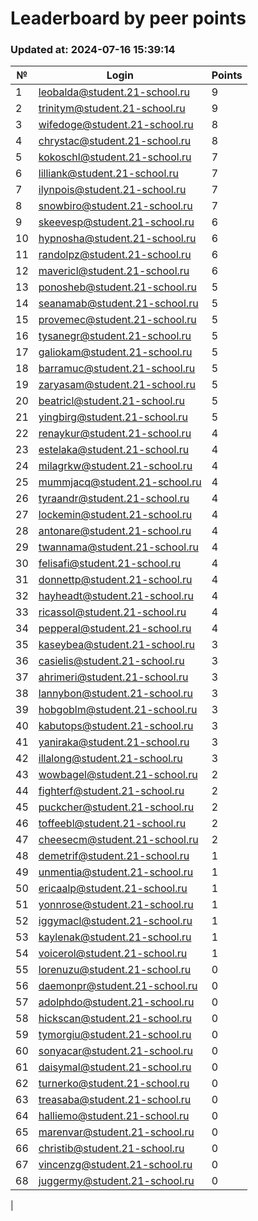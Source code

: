 # Leaderboard by peer points

### Updated at: 2024-07-16 15:39:14

| № | Login | Points |
|---|-------|--------|
|1|leobalda@student.21-school.ru|9|
|2|trinitym@student.21-school.ru|9|
|3|wifedoge@student.21-school.ru|8|
|4|chrystac@student.21-school.ru|8|
|5|kokoschl@student.21-school.ru|7|
|6|lilliank@student.21-school.ru|7|
|7|ilynpois@student.21-school.ru|7|
|8|snowbiro@student.21-school.ru|7|
|9|skeevesp@student.21-school.ru|6|
|10|hypnosha@student.21-school.ru|6|
|11|randolpz@student.21-school.ru|6|
|12|mavericl@student.21-school.ru|6|
|13|ponosheb@student.21-school.ru|5|
|14|seanamab@student.21-school.ru|5|
|15|provemec@student.21-school.ru|5|
|16|tysanegr@student.21-school.ru|5|
|17|galiokam@student.21-school.ru|5|
|18|barramuc@student.21-school.ru|5|
|19|zaryasam@student.21-school.ru|5|
|20|beatricl@student.21-school.ru|5|
|21|yingbirg@student.21-school.ru|5|
|22|renaykur@student.21-school.ru|4|
|23|estelaka@student.21-school.ru|4|
|24|milagrkw@student.21-school.ru|4|
|25|mummjacq@student.21-school.ru|4|
|26|tyraandr@student.21-school.ru|4|
|27|lockemin@student.21-school.ru|4|
|28|antonare@student.21-school.ru|4|
|29|twannama@student.21-school.ru|4|
|30|felisafi@student.21-school.ru|4|
|31|donnettp@student.21-school.ru|4|
|32|hayheadt@student.21-school.ru|4|
|33|ricassol@student.21-school.ru|4|
|34|pepperal@student.21-school.ru|4|
|35|kaseybea@student.21-school.ru|3|
|36|casielis@student.21-school.ru|3|
|37|ahrimeri@student.21-school.ru|3|
|38|lannybon@student.21-school.ru|3|
|39|hobgoblm@student.21-school.ru|3|
|40|kabutops@student.21-school.ru|3|
|41|yaniraka@student.21-school.ru|3|
|42|illalong@student.21-school.ru|3|
|43|wowbagel@student.21-school.ru|2|
|44|fighterf@student.21-school.ru|2|
|45|puckcher@student.21-school.ru|2|
|46|toffeebl@student.21-school.ru|2|
|47|cheesecm@student.21-school.ru|2|
|48|demetrif@student.21-school.ru|1|
|49|unmentia@student.21-school.ru|1|
|50|ericaalp@student.21-school.ru|1|
|51|yonnrose@student.21-school.ru|1|
|52|iggymacl@student.21-school.ru|1|
|53|kaylenak@student.21-school.ru|1|
|54|voicerol@student.21-school.ru|1|
|55|lorenuzu@student.21-school.ru|0|
|56|daemonpr@student.21-school.ru|0|
|57|adolphdo@student.21-school.ru|0|
|58|hickscan@student.21-school.ru|0|
|59|tymorgiu@student.21-school.ru|0|
|60|sonyacar@student.21-school.ru|0|
|61|daisymal@student.21-school.ru|0|
|62|turnerko@student.21-school.ru|0|
|63|treasaba@student.21-school.ru|0|
|64|halliemo@student.21-school.ru|0|
|65|marenvar@student.21-school.ru|0|
|66|christib@student.21-school.ru|0|
|67|vincenzg@student.21-school.ru|0|
|68|juggermy@student.21-school.ru|0|
|
